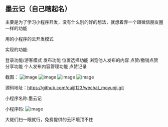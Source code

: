 ## 墨云记（自己瞎起名）
主要是为了学习小程序开发，没有什么别的好的想法，就想着弄一个跟微信朋友圈一样的功能

用的小程序的云开发模式

实现的功能:

登录功能/游客模式
发布功能
位置选择功能
浏览他人发布的内容
点赞/撤销点赞
分享功能
个人发布内容管理功能
点赞记录

截图：
![image](https://github.com/cuijl123/wechat_moyunji/screenShots/64deb6f9de9125778db7b2cb1260ca5.jpg)
![image](https://github.com/cuijl123/wechat_moyunji/screenShots/6080f3869518f6f36ccc7d3233de183.jpg)
![image](https://github.com/cuijl123/wechat_moyunji/screenShots/135ace0e24440dc72dbb683b972c43d.jpg)
![image](https://github.com/cuijl123/wechat_moyunji/screenShots/72c3bed9b2de1e1111b9c177806af75.jpg)

源码地址：https://github.com/cuijl123/wechat_moyunji.git

小程序名称:墨云记

小程序码:
![image](https://github.com/cuijl123/wechat_moyunji/screenShots/moyunji.jpg)

大佬们扫一眼就行，免费提供的云环境顶不住